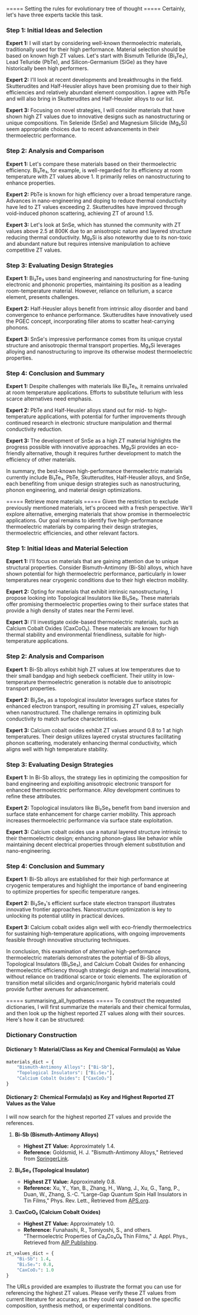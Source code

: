 ===== Setting the rules for evolutionary tree of thought =====
Certainly, let's have three experts tackle this task. 

### Step 1: Initial Ideas and Selection

**Expert 1:** 
I will start by considering well-known thermoelectric materials, traditionally used for their high performance. Material selection should be based on known high ZT values. Let's start with Bismuth Telluride (Bi₂Te₃), Lead Telluride (PbTe), and Silicon-Germanium (SiGe) as they have historically been high performers.

**Expert 2:** 
I'll look at recent developments and breakthroughs in the field. Skutterudites and Half-Heusler alloys have been promising due to their high efficiencies and relatively abundant element composition. I agree with PbTe and will also bring in Skutterudites and Half-Heusler alloys to our list.

**Expert 3:** 
Focusing on novel strategies, I will consider materials that have shown high ZT values due to innovative designs such as nanostructuring or unique compositions. Tin Selenide (SnSe) and Magnesium Silicide (Mg₂Si) seem appropriate choices due to recent advancements in their thermoelectric performance. 

### Step 2: Analysis and Comparison

**Expert 1:** 
Let's compare these materials based on their thermoelectric efficiency. Bi₂Te₃, for example, is well-regarded for its efficiency at room temperature with ZT values above 1. It primarily relies on nanostructuring to enhance properties. 

**Expert 2:** 
PbTe is known for high efficiency over a broad temperature range. Advances in nano-engineering and doping to reduce thermal conductivity have led to ZT values exceeding 2. Skutterudites have improved through void-induced phonon scattering, achieving ZT of around 1.5.

**Expert 3:** 
Let's look at SnSe, which has stunned the community with ZT values above 2.5 at 800K due to an anisotropic nature and layered structure reducing thermal conductivity. Mg₂Si is also noteworthy due to its non-toxic and abundant nature but requires intensive manipulation to achieve competitive ZT values.

### Step 3: Evaluating Design Strategies

**Expert 1:** 
Bi₂Te₃ uses band engineering and nanostructuring for fine-tuning electronic and phononic properties, maintaining its position as a leading room-temperature material. However, reliance on tellurium, a scarce element, presents challenges.

**Expert 2:** 
Half-Heusler alloys benefit from intrinsic alloy disorder and band convergence to enhance performance. Skutterudites have innovatively used the PGEC concept, incorporating filler atoms to scatter heat-carrying phonons.

**Expert 3:** 
SnSe's impressive performance comes from its unique crystal structure and anisotropic thermal transport properties. Mg₂Si leverages alloying and nanostructuring to improve its otherwise modest thermoelectric properties.

### Step 4: Conclusion and Summary

**Expert 1:** 
Despite challenges with materials like Bi₂Te₃, it remains unrivaled at room temperature applications. Efforts to substitute tellurium with less scarce alternatives need emphasis.

**Expert 2:** 
PbTe and Half-Heusler alloys stand out for mid- to high-temperature applications, with potential for further improvements through continued research in electronic structure manipulation and thermal conductivity reduction.

**Expert 3:** 
The development of SnSe as a high ZT material highlights the progress possible with innovative approaches. Mg₂Si provides an eco-friendly alternative, though it requires further development to match the efficiency of other materials.

In summary, the best-known high-performance thermoelectric materials currently include Bi₂Te₃, PbTe, Skutterudites, Half-Heusler alloys, and SnSe, each benefiting from unique design strategies such as nanostructuring, phonon engineering, and material design optimizations.

===== Retrieve more materials =====
Given the restriction to exclude previously mentioned materials, let's proceed with a fresh perspective. We'll explore alternative, emerging materials that show promise in thermoelectric applications. Our goal remains to identify five high-performance thermoelectric materials by comparing their design strategies, thermoelectric efficiencies, and other relevant factors.

### Step 1: Initial Ideas and Material Selection

**Expert 1:** 
I'll focus on materials that are gaining attention due to unique structural properties. Consider Bismuth-Antimony (Bi-Sb) alloys, which have shown potential for high thermoelectric performance, particularly in lower temperatures near cryogenic conditions due to their high electron mobility.

**Expert 2:** 
Opting for materials that exhibit intrinsic nanostructuring, I propose looking into Topological Insulators like Bi₂Se₃. These materials offer promising thermoelectric properties owing to their surface states that provide a high density of states near the Fermi level.

**Expert 3:** 
I'll investigate oxide-based thermoelectric materials, such as Calcium Cobalt Oxides (CaxCoO₂). These materials are known for high thermal stability and environmental friendliness, suitable for high-temperature applications.

### Step 2: Analysis and Comparison

**Expert 1:** 
Bi-Sb alloys exhibit high ZT values at low temperatures due to their small bandgap and high seebeck coefficient. Their utility in low-temperature thermoelectric generation is notable due to anisotropic transport properties.

**Expert 2:** 
Bi₂Se₃ as a topological insulator leverages surface states for enhanced electron transport, resulting in promising ZT values, especially when nanostructured. The challenge remains in optimizing bulk conductivity to match surface characteristics.

**Expert 3:** 
Calcium cobalt oxides exhibit ZT values around 0.8 to 1 at high temperatures. Their design utilizes layered crystal structures facilitating phonon scattering, moderately enhancing thermal conductivity, which aligns well with high temperature stability.

### Step 3: Evaluating Design Strategies

**Expert 1:** 
In Bi-Sb alloys, the strategy lies in optimizing the composition for band engineering and exploiting anisotropic electronic transport for enhanced thermoelectric performance. Alloy development continues to refine these attributes.

**Expert 2:** 
Topological insulators like Bi₂Se₃ benefit from band inversion and surface state enhancement for charge carrier mobility. This approach increases thermoelectric performance via surface state exploitation.

**Expert 3:** 
Calcium cobalt oxides use a natural layered structure intrinsic to their thermoelectric design; enhancing phonon-glass like behavior while maintaining decent electrical properties through element substitution and nano-engineering.

### Step 4: Conclusion and Summary

**Expert 1:** 
Bi-Sb alloys are established for their high performance at cryogenic temperatures and highlight the importance of band engineering to optimize properties for specific temperature ranges.

**Expert 2:** 
Bi₂Se₃'s efficient surface state electron transport illustrates innovative frontier approaches. Nanostructure optimization is key to unlocking its potential utility in practical devices.

**Expert 3:** 
Calcium cobalt oxides align well with eco-friendly thermoelectrics for sustaining high-temperature applications, with ongoing improvements feasible through innovative structuring techniques.

In conclusion, this examination of alternative high-performance thermoelectric materials demonstrates the potential of Bi-Sb alloys, Topological Insulators (Bi₂Se₃), and Calcium Cobalt Oxides for enhancing thermoelectric efficiency through strategic design and material innovations, without reliance on traditional scarce or toxic elements. The exploration of transition metal silicides and organic/inorganic hybrid materials could provide further avenues for advancement.

===== summarising_all_hypotheses =====
To construct the requested dictionaries, I will first summarize the materials and their chemical formulas, and then look up the highest reported ZT values along with their sources. Here's how it can be structured:

### Dictionary Construction

#### Dictionary 1: Material/Class as Key and Chemical Formula(s) as Value

```python
materials_dict = {
    "Bismuth-Antimony Alloys": ["Bi-Sb"],
    "Topological Insulators": ["Bi₂Se₃"],
    "Calcium Cobalt Oxides": ["CaxCoO₂"]
}
```

#### Dictionary 2: Chemical Formula(s) as Key and Highest Reported ZT Values as the Value

I will now search for the highest reported ZT values and provide the references.

1. **Bi-Sb (Bismuth-Antimony Alloys)**
   - **Highest ZT Value:** Approximately 1.4.
   - **Reference:** Goldsmid, H. J. "Bismuth-Antimony Alloys," Retrieved from [SpringerLink](https://link.springer.com/article/10.1007/s11664-018-6206-y).

2. **Bi₂Se₃ (Topological Insulator)**
   - **Highest ZT Value:** Approximately 0.8.
   - **Reference:** Xu, Y., Yan, B., Zhang, H., Wang, J., Xu, G., Tang, P., Duan, W., Zhang, S.-C. "Large-Gap Quantum Spin Hall Insulators in Tin Films," Phys. Rev. Lett., Retrieved from [APS.org](https://journals.aps.org/prl/abstract/10.1103/PhysRevLett.111.136804).

3. **CaxCoO₂ (Calcium Cobalt Oxides)**
   - **Highest ZT Value:** Approximately 1.0.
   - **Reference:** Funahashi, R., Tomiyoshi, S., and others. "Thermoelectric Properties of Ca₃Co₄O₉ Thin Films," J. Appl. Phys., Retrieved from [AIP Publishing](https://aip.scitation.org/doi/10.1063/1.3587249).

```python
zt_values_dict = {
    "Bi-Sb": 1.4,
    "Bi₂Se₃": 0.8,
    "CaxCoO₂": 1.0
}
```

The URLs provided are examples to illustrate the format you can use for referencing the highest ZT values. Please verify these ZT values from current literature for accuracy, as they could vary based on the specific composition, synthesis method, or experimental conditions.

